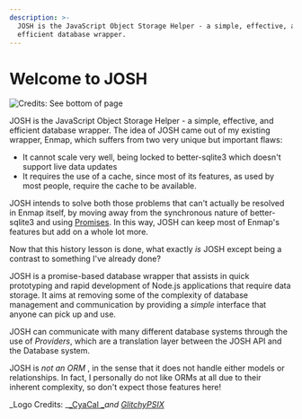 ```yaml
---
description: >-
  JOSH is the JavaScript Object Storage Helper - a simple, effective, and
  efficient database wrapper.
---
```


# Welcome to JOSH

![Credits: See bottom of page](.gitbook/assets/JOSH\_p\_light.svg)

JOSH is the JavaScript Object Storage Helper - a simple, effective, and efficient database wrapper. The idea of JOSH came out of my existing wrapper, Enmap, which suffers from two very unique but important flaws:&#x20;

* It cannot scale very well, being locked to better-sqlite3 which doesn't support live data updates
* It requires the use of a cache, since most of its features, as used by most people, require the cache to be available.&#x20;

JOSH intends to solve both those problems that can't actually be resolved in Enmap itself, by moving away from the synchronous nature of better-sqlite3 and using [Promises](https://js.evie.dev/promises). In this way, JOSH can keep most of Enmap's features but add on a whole lot more.&#x20;

Now that this history lesson is done, what exactly _is_ JOSH except being a contrast to something I've already done?&#x20;

JOSH is a promise-based database wrapper that assists in quick prototyping and rapid development of Node.js applications that require data storage. It aims at removing some of the complexity of database management and communication by providing a _simple_ interface that anyone can pick up and use.&#x20;

JOSH can communicate with many different database systems through the use of _Providers_, which are a translation layer between the JOSH API and the Database system.

JOSH is _not an ORM_ , in the sense that it does not handle either models or relationships. In fact, I personally do not like ORMs at all due to their inherent complexity, so don't expect those features here!

_Logo Credits: _[_CyaCal _](https://github.com/cal3432)_and _[_GlitchyPSIX_](https://github.com/GlitchyPSIX)__

